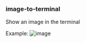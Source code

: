 ### image-to-terminal
Show an image in the terminal

Example:
![image](https://cdn.discordapp.com/attachments/844837416841117707/885475089376747560/unknown.png)

